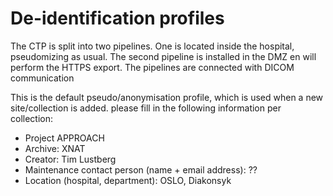 De-identification profiles
==========

The CTP is split into two pipelines.
One is located inside the hospital, pseudomizing as usual.
The second pipeline is installed in the DMZ en will perform the HTTPS export.
The pipelines are connected with DICOM communication


This is the default pseudo/anonymisation profile, which is used when a new site/collection is added.
please fill in the following information per collection:
- Project APPROACH
- Archive: XNAT
- Creator: Tim Lustberg
- Maintenance contact person (name + email address): ??
- Location (hospital, department): OSLO, Diakonsyk